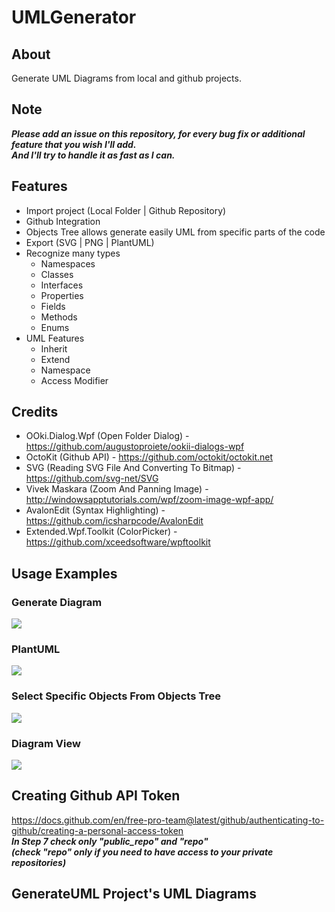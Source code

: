 

# UMLGenerator
## About
Generate UML Diagrams from local and github projects.

## Note
***Please add an issue on this repository, for every bug fix or additional feature that you wish I'll add.</br>
And I'll try to handle it as fast as I can.***

## Features
- Import project (Local Folder | Github Repository)
- Github Integration
- Objects Tree allows generate easily UML from specific parts of the code
- Export (SVG | PNG | PlantUML)
- Recognize many types
	- Namespaces
	- Classes
	- Interfaces
	- Properties
	- Fields
	- Methods
	- Enums
- UML Features
	- Inherit
	- Extend
	- Namespace
	- Access Modifier

## Credits
- OOki.Dialog.Wpf (Open Folder Dialog) - https://github.com/augustoproiete/ookii-dialogs-wpf
- OctoKit (Github API) - https://github.com/octokit/octokit.net
- SVG (Reading SVG File And Converting To Bitmap) - https://github.com/svg-net/SVG
- Vivek Maskara (Zoom And Panning Image) - http://windowsapptutorials.com/wpf/zoom-image-wpf-app/
- AvalonEdit (Syntax Highlighting) - https://github.com/icsharpcode/AvalonEdit
- Extended.Wpf.Toolkit (ColorPicker) - https://github.com/xceedsoftware/wpftoolkit

## Usage Examples
### Generate Diagram
![](ReadMeResources/GenerateDiagram.gif)
### PlantUML
![](https://user-images.githubusercontent.com/42064794/106743892-9f75fe80-6627-11eb-91ee-03afbdc14fb0.gif)
### Select Specific Objects From Objects Tree
![](ReadMeResources/ObjectsTree.gif)
### Diagram View
![](ReadMeResources/DiagramManipulating.gif)


## Creating Github API Token
https://docs.github.com/en/free-pro-team@latest/github/authenticating-to-github/creating-a-personal-access-token
<br/>
***In Step 7 check only "public_repo" and "repo" <br/>
(check "repo" only if you need to have access to your private repositories)***
## GenerateUML Project's UML Diagrams

